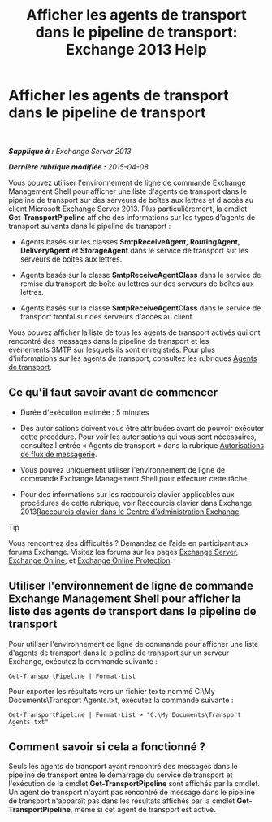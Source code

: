 ﻿---
title: 'Afficher les agents de transport dans le pipeline de transport: Exchange 2013 Help'
TOCTitle: Afficher les agents de transport dans le pipeline de transport
ms:assetid: bd715d8e-7b21-48de-8f68-d425d8506e4c
ms:mtpsurl: https://technet.microsoft.com/fr-fr/library/Bb124395(v=EXCHG.150)
ms:contentKeyID: 51407230
ms.date: 04/24/2018
mtps_version: v=EXCHG.150
ms.translationtype: HT
---

# Afficher les agents de transport dans le pipeline de transport

 

_**Sapplique à :** Exchange Server 2013_

_**Dernière rubrique modifiée :** 2015-04-08_

Vous pouvez utiliser l'environnement de ligne de commande Exchange Management Shell pour afficher une liste d'agents de transport dans le pipeline de transport sur des serveurs de boîtes aux lettres et d'accès au client Microsoft Exchange Server 2013. Plus particulièrement, la cmdlet **Get-TransportPipeline** affiche des informations sur les types d'agents de transport suivants dans le pipeline de transport :

  - Agents basés sur les classes **SmtpReceiveAgent**, **RoutingAgent**, **DeliveryAgent** et **StorageAgent** dans le service de transport sur les serveurs de boîtes aux lettres.

  - Agents basés sur la classe **SmtpReceiveAgentClass** dans le service de remise du transport de boîte au lettres sur des serveurs de boîtes aux lettres.

  - Agents basés sur la classe **SmtpReceiveAgentClass** dans le service de transport frontal sur des serveurs d'accès au client.

Vous pouvez afficher la liste de tous les agents de transport activés qui ont rencontré des messages dans le pipeline de transport et les événements SMTP sur lesquels ils sont enregistrés. Pour plus d'informations sur les agents de transport, consultez les rubriques [Agents de transport](transport-agents-exchange-2013-help.md).

## Ce qu'il faut savoir avant de commencer

  - Durée d'exécution estimée : 5 minutes

  - Des autorisations doivent vous être attribuées avant de pouvoir exécuter cette procédure. Pour voir les autorisations qui vous sont nécessaires, consultez l'entrée « Agents de transport » dans la rubrique [Autorisations de flux de messagerie](mail-flow-permissions-exchange-2013-help.md).

  - Vous pouvez uniquement utiliser l'environnement de ligne de commande Exchange Management Shell pour effectuer cette tâche.

  - Pour des informations sur les raccourcis clavier applicables aux procédures de cette rubrique, voir Raccourcis clavier dans Exchange 2013[Raccourcis clavier dans le Centre d’administration Exchange](keyboard-shortcuts-in-the-exchange-admin-center-exchange-online-protection-help.md).

> [!TIP]
> Vous rencontrez des difficultés ? Demandez de l’aide en participant aux forums Exchange. Visitez les forums sur les pages <a href="https://go.microsoft.com/fwlink/p/?linkid=60612">Exchange Server</a>, <a href="https://go.microsoft.com/fwlink/p/?linkid=267542">Exchange Online</a>, et <a href="https://go.microsoft.com/fwlink/p/?linkid=285351">Exchange Online Protection</a>.


## Utiliser l'environnement de ligne de commande Exchange Management Shell pour afficher la liste des agents de transport dans le pipeline de transport

Pour utiliser l'environnement de ligne de commande pour afficher une liste d'agents de transport dans le pipeline de transport sur un serveur Exchange, exécutez la commande suivante :

    Get-TransportPipeline | Format-List

Pour exporter les résultats vers un fichier texte nommé C:\\My Documents\\Transport Agents.txt, exécutez la commande suivante :

    Get-TransportPipeline | Format-List > "C:\My Documents\Transport Agents.txt"

## Comment savoir si cela a fonctionné ?

Seuls les agents de transport ayant rencontré des messages dans le pipeline de transport entre le démarrage du service de transport et l'exécution de la cmdlet **Get-TransportPipeline** sont affichés par la cmdlet. Un agent de transport n'ayant pas rencontré de message dans le pipeline de transport n'apparaît pas dans les résultats affichés par la cmdlet **Get-TransportPipeline**, même si cet agent de transport est activé.

